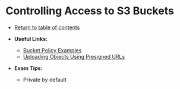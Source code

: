 # Controlling Access to S3 Buckets

* [Return to table of contents](../../../README.md)

* **Useful Links:**
  * [Bucket Policy Examples](https://docs.aws.amazon.com/AmazonS3/latest/dev/example-bucket-policies.html)
  * [Uploading Objects Using Presigned URLs](https://docs.aws.amazon.com/AmazonS3/latest/dev/PresignedUrlUploadObject.html)

* **Exam Tips:**
  * Private by default
